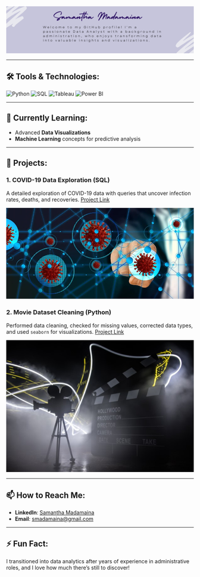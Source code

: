 # 
![Profile Banner](https://github.com/smadamaina/smadamaina/blob/main/Purple%20Minimalist%20Brush%20Personal%20LinkedIn%20Banner.png)

---

## 🛠️ Tools & Technologies:

![Python](https://img.shields.io/badge/Python-3776AB?style=for-the-badge&logo=python&logoColor=white)
![SQL](https://img.shields.io/badge/SQL-003B57?style=for-the-badge&logo=microsoftsqlserver&logoColor=white)
![Tableau](https://img.shields.io/badge/Tableau-E97627?style=for-the-badge&logo=tableau&logoColor=white)
![Power BI](https://img.shields.io/badge/PowerBI-F2C811?style=for-the-badge&logo=powerbi&logoColor=black)

---

## 🌱 Currently Learning:
- Advanced **Data Visualizations**
- **Machine Learning** concepts for predictive analysis

---

## 🔭 Projects:

### 1. **COVID-19 Data Exploration (SQL)**
A detailed exploration of COVID-19 data with queries that uncover infection rates, deaths, and recoveries.
[Project Link](https://github.com/smadamaina/Data-Cleaning-Portfolio-Project-Queries.sql/blob/main/COVID%20Portfolio%20Project%20actual%20script1.sql)

![SQL Exploration](https://github.com/smadamaina/smadamaina/blob/main/covid.jfif)

### 2. **Movie Dataset Cleaning (Python)**
Performed data cleaning, checked for missing values, corrected data types, and used `seaborn` for visualizations.
[Project Link](https://github.com/smadamaina/Data-Cleaning-Portfolio-Project-Queries.sql/blob/main/Movie%20Correlation%20Project.ipynb)

![Data Cleaning](https://github.com/smadamaina/smadamaina/blob/main/movie2.jpg)

---

## 📫 How to Reach Me:
- **LinkedIn**: [Samantha Madamaina](https://www.linkedin.com/in/samantha-madamaina-82401582/)
- **Email**: smadamaina@gmail.com

---

## ⚡ Fun Fact:
I transitioned into data analytics after years of experience in administrative roles, and I love how much there’s still to discover!


